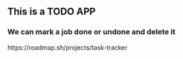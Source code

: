 <H2>This is a TODO APP</H2>
<h3>We can mark a job done or undone and delete it </h3>
https://roadmap.sh/projects/task-tracker
